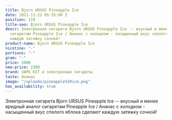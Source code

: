 ```yaml
---
title: Bjorn URSUS Pineapple Ice
date: 2021-11-22 05:35:00 Z
position: 119
title-seo: Bjorn URSUS Pineapple Ice
descr: Электронная сигарета Bjorn URSUS Pineapple Ice -- вкусный и менее вредный аналог
  сигаретам Pineapple Ice / Ананас с холодком - насыщенный вкус спелого яблока сделают
  каждую затяжку сочной!
product-name: Bjorn URSUS Pineapple Ice
nicotine: "-"
portions: "-"
gram: "-"
price: 5000
new-price: 2300
brand: VAPE KIT и электронные сигареты
taste: Ананас
image: "/uploads/pineapple%20ice.png"
has_availability: true
---
```


Электронная сигарета Bjorn URSUS Pineapple Ice -- вкусный и менее вредный аналог сигаретам Pineapple Ice / Ананас с холодком - насыщенный вкус спелого яблока сделают каждую затяжку сочной!
